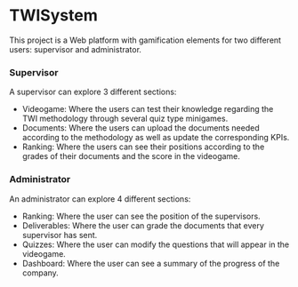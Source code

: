# TWISystem
This project is a Web platform with gamification elements for two different users: supervisor and administrator.
### Supervisor
A supervisor can explore 3 different sections:
- Videogame: Where the users can test their knowledge regarding the TWI methodology through several quiz type minigames.
- Documents: Where the users can upload the documents needed according to the methodology as well as update the corresponding KPIs.
- Ranking: Where the users can see their positions according to the grades of their documents and the score in the videogame.
### Administrator
An administrator can explore 4 different sections:
- Ranking: Where the user can see the position of the supervisors.
- Deliverables: Where the user can grade the documents that every supervisor has sent.
- Quizzes: Where the user can modify the questions that will appear in the videogame.
- Dashboard: Where the user can see a summary of the progress of the company.

